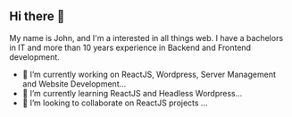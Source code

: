 ## Hi there 👋

My name is John, and I'm a interested in all things web. I have a bachelors in IT and more than 10 years experience in Backend and Frontend development.
- 🔭 I’m currently working on ReactJS, Wordpress, Server Management and Website Development...
- 🌱 I’m currently learning ReactJS and Headless Wordpress...
- 👯 I’m looking to collaborate on ReactJS projects ...

<!--
**cabosur/cabosur** is a ✨ _special_ ✨ repository because its `README.md` (this file) appears on your GitHub profile.

Here are some ideas to get you started:

- 🔭 I’m currently working on ...
- 🌱 I’m currently learning ...
- 👯 I’m looking to collaborate on ...
- 🤔 I’m looking for help with ...
- 💬 Ask me about ...
- 📫 How to reach me: ...
- 😄 Pronouns: ...
- ⚡ Fun fact: ...
-->
